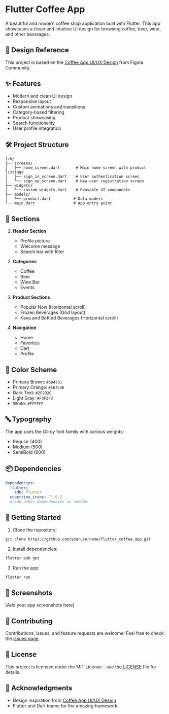 # Flutter Coffee App

A beautiful and modern coffee shop application built with Flutter. This app showcases a clean and intuitive UI design for browsing coffee, beer, wine, and other beverages.

## 📱 Design Reference

This project is based on the [Coffee App UI/UX Design](https://www.figma.com/design/irRiGOJiZ1CWYwywwErNwg/Freebie-Coffee-App-UI-UX-Design-(Community)?node-id=1-7924&t=xogym3dRfdCsxlTJ-0) from Figma Community.

## ✨ Features

- Modern and clean UI design
- Responsive layout
- Custom animations and transitions
- Category-based filtering
- Product showcasing
- Search functionality
- User profile integration

## 🛠️ Project Structure

```
lib/
├── screens/
│   ├── home_screen.dart       # Main home screen with product listings
│   ├── sign_in_screen.dart    # User authentication screen
│   └── sign_up_screen.dart    # New user registration screen
├── widgets/
│   └── custom_widgets.dart    # Reusable UI components
├── models/
│   └── product.dart          # Data models
└── main.dart                 # App entry point
```

## 🎯 Sections

1. **Header Section**
   - Profile picture
   - Welcome message
   - Search bar with filter

2. **Categories**
   - Coffee
   - Beer
   - Wine Bar
   - Events

3. **Product Sections**
   - Popular Now (Horizontal scroll)
   - Frozen Beverages (Grid layout)
   - Kava and Bottled Beverages (Horizontal scroll)

4. **Navigation**
   - Home
   - Favorites
   - Cart
   - Profile

## 🎨 Color Scheme

- Primary Brown: `#6B4731`
- Primary Orange: `#C67C4E`
- Dark Text: `#2F2D2C`
- Light Gray: `#F3F3F3`
- White: `#FFFFFF`

## 🔤 Typography

The app uses the Gilroy font family with various weights:
- Regular (400)
- Medium (500)
- SemiBold (600)

## 📦 Dependencies

```yaml
dependencies:
  flutter:
    sdk: flutter
  cupertino_icons: ^1.0.2
  # Add other dependencies as needed
```

## 🚀 Getting Started

1. Clone the repository:
```bash
git clone https://github.com/yourusername/flutter_coffee_app.git
```

2. Install dependencies:
```bash
flutter pub get
```

3. Run the app:
```bash
flutter run
```

## 📱 Screenshots

[Add your app screenshots here]

## 🤝 Contributing

Contributions, issues, and feature requests are welcome! Feel free to check the [issues page](link-to-issues).

## 📝 License

This project is licensed under the MIT License - see the [LICENSE](LICENSE) file for details.

## 🙏 Acknowledgments

- Design inspiration from [Coffee App UI/UX Design](https://www.figma.com/design/irRiGOJiZ1CWYwywwErNwg/Freebie-Coffee-App-UI-UX-Design-(Community)?node-id=1-7924&t=xogym3dRfdCsxlTJ-0)
- Flutter and Dart teams for the amazing framework
